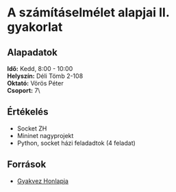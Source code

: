 # A számításelmélet alapjai II. gyakorlat

## Alapadatok
**Idő:** Kedd, 8:00 - 10:00\
**Helyszín:** Déli Tömb 2-108\
**Oktató:** Vörös Péter\
**Csoport:** 7\

## Értékelés
- Socket ZH
- Mininet nagyprojekt
- Python, socket házi feladadtok (4 feladat)

## Források
- [Gyakvez Honlapja](https://vopraai.web.elte.hu)